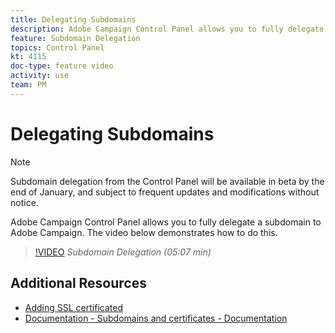 ```yaml
---
title: Delegating Subdomains
description: Adobe Campaign Control Panel allows you to fully delegate a subdomain to Adobe Campaign. To do this, follow the steps below.
feature: Subdomain Delegation
topics: Control Panel
kt: 4115
doc-type: feature video
activity: use
team: PM
---
```


# Delegating Subdomains

>[!NOTE]
> Subdomain delegation from the Control Panel will be available in beta by the end of January, and subject to
> frequent updates and modifications without notice.

Adobe Campaign Control Panel allows you to fully delegate a subdomain to Adobe Campaign. The video below demonstrates how to do this.

>[!VIDEO](https://video.tv.adobe.com/v/31390?quality=12)
*Subdomain Delegation (05:07 min)*

## Additional Resources

* [Adding SSL certificated](/help/acc/monitoring-campaign-classic/control-panel/adding-ssl-certificates.md)
* [Documentation - Subdomains and certificates - Documentation](https://docs.adobe.com/content/help/en/control-panel/using/subdomains-and-certificates/renewing-subdomain-certificate.html)
